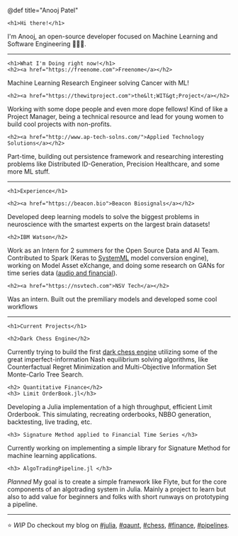 @def title="Anooj Patel"

~~~
<h1>Hi there!</h1>
~~~

I'm Anooj, an open-source developer focused on Machine Learning and 
Software Engineering 👨🏽‍💻.

---

~~~
<h1>What I'm Doing right now!</h1>
<h2><a href="https://freenome.com">Freenome</a></h2>
~~~
Machine Learning Research Engineer solving Cancer with ML!

~~~
<h2><a href="https://thewitproject.com">the&lt;WIT&gt;Project</a></h2>
~~~
Working with some dope people and even more dope fellows! Kind of
like a Project Manager, being a technical resource and lead for
young women to build cool projects with non-profits.

~~~
<h2><a href="http://www.ap-tech-solns.com/">Applied Technology Solutions</a></h2>
~~~
Part-time, building out persistence framework and researching interesting problems
like Distributed ID-Generation, Precision Healthcare, and some more ML stuff.

---

~~~
<h1>Experience</h1>

<h2><a href="https://beacon.bio">Beacon Biosignals</a></h2>
~~~

Developed deep learning models to solve the biggest problems in
neuroscience with the smartest experts on the largest brain datasets!

~~~
<h2>IBM Watson</h2>
~~~

Work as an Intern for 2 summers for the Open Source Data and AI Team. 
Contributed to Spark (Keras to [SystemML](https://github.com/apache/systemds) model conversion engine),
working on Model Asset eXchange, and doing some research on 
GANs for time series data ([audio and financial](https://github.com/IBM/MAX-Audio-Sample-Generator)).

~~~
<h2><a href="https://nsvtech.com">NSV Tech</a></h2>
~~~
Was an intern. Built out the premiliary models and developed some cool workflows

---

~~~
<h1>Current Projects</h1>

<h2>Dark Chess Engine</h2>
~~~

Currently trying to build the first [dark chess engine](https://github.com/anoojpatel/ImpCatcher) utilizing some of the 
great imperfect-information Nash equilibrium solving algorithms, like Counterfactual
Regret Minimization and Multi-Objective Information Set Monte-Carlo Tree Search.

~~~
<h2> Quantitative Finance</h2>
<h3> Limit OrderBook.jl</h3>
~~~
Developing a Julia implementation of a high throughput, efficient Limit Orderbook.
This simulating, recreating orderbooks, NBBO generation, backtesting,
live trading, etc.

~~~
<h3> Signature Method applied to Financial Time Series </h3>
~~~
Currently working on implementing a simple library for Signature Method
for machine learning applications.

~~~
<h3> AlgoTradingPipeline.jl </h3>
~~~
*Planned*
My goal is to create a simple framework like Flyte, but for the core components
of an algotrading system in Julia. Mainly a project to learn but also to add
value for beginners and folks with short runways on prototyping a pipeline.


---

:star: *WIP* Do checkout my blog on [#julia](/tag/julia),
[#qaunt](/tag/quant), [#chess](/tag/chess), [#finance](/tag/finance), [#pipelines](/tag/pipline).
